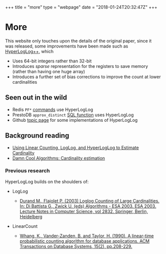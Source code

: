 +++
title = "more"
type = "webpage"
date = "2018-01-24T20:32:47Z"
+++

# More

This website only touches upon the details of the original paper, since it was released, some improvements have been made such as [HyperLogLog++](https://research.google.com/pubs/pub40671.html), which

* Uses 64-bit integers rather than 32-bit
* Introduces _sparse_ representation for the registers to save memory (rather than having one huge array)
* Introduces a further set of bias corrections to improve the count at lower cardinalities 

## Seen out in the wild

* Redis `PF*` [commands](https://redis.io/commands/pfcount) use HyperLogLog
* PrestoDB `approx_distinct` [SQL function](https://prestodb.io/docs/current/functions/aggregate.html#approx_distinct) uses HyperLogLog
* Github [topic page](https://github.com/topics/hyperloglog) for some implementations of HyperLogLog


## Background reading

* [Using Linear Counting, LogLog, and HyperLogLog to Estimate Cardinality](http://www.moderndescartes.com/essays/hyperloglog/index.html)
* [Damn Cool Algorithms: Cardinality estimation](http://blog.notdot.net/2012/09/Dam-Cool-Algorithms-Cardinality-Estimation)

### Previous research

HyperLogLog builds on the shoulders of:

* LogLog
  * [Durand M., Flajolet P. (2003) Loglog Counting of Large Cardinalities. In: Di Battista G., Zwick U. (eds) Algorithms - ESA 2003. ESA 2003. Lecture Notes in Computer Science, vol 2832. Springer, Berlin, Heidelberg](http://algo.inria.fr/flajolet/Publications/DuFl03-LNCS.pdf)

* LinearCount
  * [Whang, K., Vander-Zanden, B. and Taylor, H. (1990). A linear-time probabilistic counting algorithm for database applications. ACM Transactions on Database Systems, 15(2), pp.208-229.](http://dblab.kaist.ac.kr/Publication/pdf/ACM90_TODS_v15n2.pdf)
